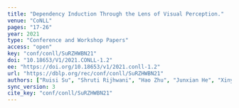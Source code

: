 ```yaml
---
title: "Dependency Induction Through the Lens of Visual Perception."
venue: "CoNLL"
pages: "17-26"
year: 2021
type: "Conference and Workshop Papers"
access: "open"
key: "conf/conll/SuRZHWBN21"
doi: "10.18653/V1/2021.CONLL-1.2"
ee: "https://doi.org/10.18653/v1/2021.conll-1.2"
url: "https://dblp.org/rec/conf/conll/SuRZHWBN21"
authors: ["Ruisi Su", "Shruti Rijhwani", "Hao Zhu", "Junxian He", "Xinyu Wang", "Yonatan Bisk", "Graham Neubig"]
sync_version: 3
cite_key: "conf/conll/SuRZHWBN21"
---
```

